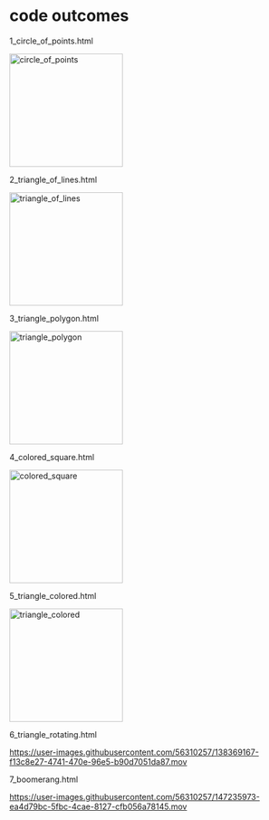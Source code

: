# code outcomes

1_circle_of_points.html

<img width="200" alt="circle_of_points" src="https://user-images.githubusercontent.com/56310257/138369057-a088bf8d-abb0-4223-b67a-da3dd5de1c29.png">

2_triangle_of_lines.html

<img width="200" alt="triangle_of_lines" src="https://user-images.githubusercontent.com/56310257/138369066-86ee5157-466e-443b-8ba7-5e3c5f49b981.png">

3_triangle_polygon.html

<img width="200" alt="triangle_polygon" src="https://user-images.githubusercontent.com/56310257/138369084-155f684a-0f81-4d67-81bd-713c09c2692f.png">

4_colored_square.html

<img width="200" alt="colored_square" src="https://user-images.githubusercontent.com/56310257/138369098-1d6e486e-101e-4511-8b18-4056209945ed.png">

5_triangle_colored.html

<img width="200" alt="triangle_colored" src="https://user-images.githubusercontent.com/56310257/138369113-fcd057cc-7e90-42ed-b4c9-dce5df5efd7c.png">

6_triangle_rotating.html

https://user-images.githubusercontent.com/56310257/138369167-f13c8e27-4741-470e-96e5-b90d7051da87.mov

7_boomerang.html

https://user-images.githubusercontent.com/56310257/147235973-ea4d79bc-5fbc-4cae-8127-cfb056a78145.mov


